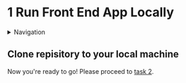 # 1 Run Front End App Locally

<details>
<summary>Navigation</summary>

0. ~~**Getting started** (this task)~~
1. [Run Front End App Locally](/001.md)
2. [Get access to Grafana](/002.md)

</details>

## Clone repisitory to your local machine


Now you're ready to go!
Please proceed to [task 2](tasks/002.md).
